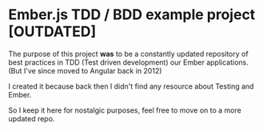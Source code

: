 Ember.js TDD / BDD example project [OUTDATED]
==============================================

The purpose of this project **was** to be a constantly updated repository of best practices in TDD (Test driven development) our Ember applications. (But I've since moved to Angular back in 2012)

I created it because back then I didn't find any resource about Testing and Ember. 

So I keep it here for nostalgic purposes, feel free to move on to a more updated repo.

